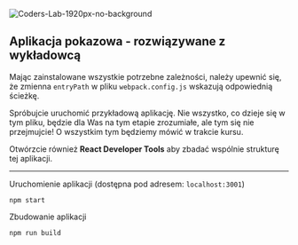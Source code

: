 ![Coders-Lab-1920px-no-background](https://user-images.githubusercontent.com/152855/73064373-5ed69780-3ea1-11ea-8a71-3d370a5e7dd8.png)


## Aplikacja pokazowa - rozwiązywane z wykładowcą

Mając zainstalowane wszystkie potrzebne zależności, należy upewnić się, że zmienna `entryPath` w pliku `webpack.config.js` wskazują odpowiednią ścieżkę.

Spróbujcie uruchomić przykładową aplikację. Nie wszystko, co dzieje się w tym pliku, będzie dla Was na tym etapie zrozumiałe, ale tym się nie przejmujcie! O wszystkim tym będziemy mówić w trakcie kursu.

Otwórzcie również **React Developer Tools** aby zbadać wspólnie strukturę tej aplikacji.

---

Uruchomienie aplikacji (dostępna pod adresem: `localhost:3001`)
```
npm start
```

Zbudowanie aplikacji
```
npm run build
```
